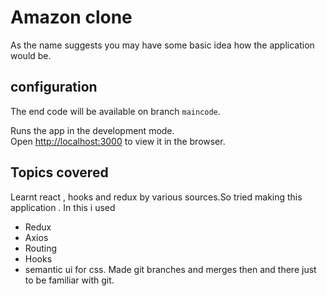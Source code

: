 # Amazon clone 

As the name suggests you may have some basic idea how the application would be.

## configuration

The end code will be available on branch `maincode`.


Runs the app in the development mode.\
Open [http://localhost:3000](http://localhost:3000) to view it in the browser.

## Topics covered

Learnt react , hooks and redux by various sources.So tried making this application . 
In this i used 
* Redux 
* Axios 
* Routing  
* Hooks 
* semantic ui for css.
Made git branches and merges then and there just to be familiar with git. 
